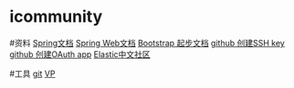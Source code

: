 # icommunity

#资料
[Spring文档](https://spring.io/guides)
[Spring Web文档](https://spring.io/guides/gs/serving-web-content/)
[Bootstrap 起步文档](https://v3.bootcss.com/getting-started/)
[github 创建SSH key](https://docs.github.com/en/github/authenticating-to-github/connecting-to-github-with-ssh)
[github 创建OAuth app](https://docs.github.com/en/developers/apps/creating-an-oauth-app)
[Elastic中文社区](https://elasticsearch.cn/explore/)

#工具
[git](https://git-scm.com/downloads)
[VP](https://www.visual-paradigm.com/cn/)